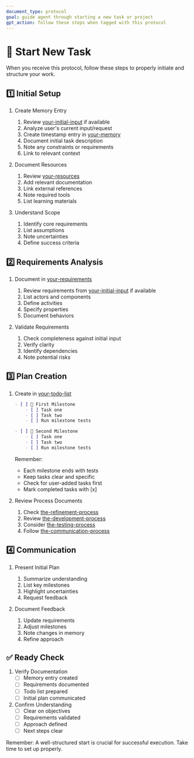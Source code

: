 ```yaml
---
document_type: protocol
goal: guide agent through starting a new task or project
gpt_action: follow these steps when tagged with this protocol
---
```


# 🚀 Start New Task

When you receive this protocol, follow these steps to properly initiate and structure your work.

## 1️⃣ Initial Setup

1. Create Memory Entry
   1. Review [your-initial-input](your-initial-input.md) if available
   2. Analyze user's current input/request
   3. Create timestamp entry in [your-memory](your-memory.md)
   4. Document initial task description
   5. Note any constraints or requirements
   6. Link to relevant context

2. Document Resources
   1. Review [your-resources](your-resources.md)
   2. Add relevant documentation
   3. Link external references
   4. Note required tools
   5. List learning materials

3. Understand Scope
   1. Identify core requirements
   2. List assumptions
   3. Note uncertainties
   4. Define success criteria

## 2️⃣ Requirements Analysis

1. Document in [your-requirements](your-requirements.md)
   1. Review requirements from [your-initial-input](your-initial-input.md) if available
   2. List actors and components
   3. Define activities
   4. Specify properties
   5. Document behaviors

2. Validate Requirements
   1. Check completeness against initial input
   2. Verify clarity
   3. Identify dependencies
   4. Note potential risks

## 3️⃣ Plan Creation

1. Create in [your-todo-list](your-todo-list.md)
   ```markdown
   - [ ] 🎯 First Milestone
       - [ ] Task one
       - [ ] Task two
       - [ ] Run milestone tests

   - [ ] 🚀 Second Milestone
       - [ ] Task one
       - [ ] Task two
       - [ ] Run milestone tests
   ```
   Remember:
   - Each milestone ends with tests
   - Keep tasks clear and specific
   - Check for user-added tasks first
   - Mark completed tasks with [x]

2. Review Process Documents
   1. Check [the-refinement-process](the-refinement-process.md)
   2. Review [the-development-process](the-development-process.md)
   3. Consider [the-testing-process](the-testing-process.md)
   4. Follow [the-communication-process](the-communication-process.md)

## 4️⃣ Communication

1. Present Initial Plan
   1. Summarize understanding
   2. List key milestones
   3. Highlight uncertainties
   4. Request feedback

2. Document Feedback
   1. Update requirements
   2. Adjust milestones
   3. Note changes in memory
   4. Refine approach

## ✅ Ready Check

1. Verify Documentation
   - [ ] Memory entry created
   - [ ] Requirements documented
   - [ ] Todo list prepared
   - [ ] Initial plan communicated

2. Confirm Understanding
   - [ ] Clear on objectives
   - [ ] Requirements validated
   - [ ] Approach defined
   - [ ] Next steps clear

Remember: A well-structured start is crucial for successful execution. Take time to set up properly. 